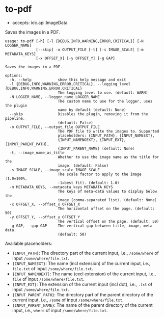 # to-pdf

* accepts: idc.api.ImageData

Saves the images in a PDF.

```
usage: to-pdf [-h] [-l {DEBUG,INFO,WARNING,ERROR,CRITICAL}] [-N LOGGER_NAME]
              [--skip] -o OUTPUT_FILE [-t] [-s IMAGE_SCALE] [-m METADATA_KEYS]
              [-x OFFSET_X] [-y OFFSET_Y] [-g GAP]

Saves the images in a PDF.

options:
  -h, --help            show this help message and exit
  -l {DEBUG,INFO,WARNING,ERROR,CRITICAL}, --logging_level {DEBUG,INFO,WARNING,ERROR,CRITICAL}
                        The logging level to use. (default: WARN)
  -N LOGGER_NAME, --logger_name LOGGER_NAME
                        The custom name to use for the logger, uses the plugin
                        name by default (default: None)
  --skip                Disables the plugin, removing it from the pipeline.
                        (default: False)
  -o OUTPUT_FILE, --output_file OUTPUT_FILE
                        The PDF file to write the images to. Supported
                        placeholders: {INPUT_PATH}, {INPUT_NAMEEXT},
                        {INPUT_NAMENOEXT}, {INPUT_EXT}, {INPUT_PARENT_PATH},
                        {INPUT_PARENT_NAME} (default: None)
  -t, --image_name_as_title
                        Whether to use the image name as the title for the
                        image. (default: False)
  -s IMAGE_SCALE, --image_scale IMAGE_SCALE
                        The scale factor to apply to the image (1.0=100%,
                        -1=best fit). (default: 1.0)
  -m METADATA_KEYS, --metadata_keys METADATA_KEYS
                        The keys of meta-data values to display below the
                        image (comma-separated list). (default: None)
  -x OFFSET_X, --offset_x OFFSET_X
                        The horizontal offset on the page. (default: 50)
  -y OFFSET_Y, --offset_y OFFSET_Y
                        The vertical offset on the page. (default: 50)
  -g GAP, --gap GAP     The vertical gap between title, image, meta-data.
                        (default: 50)
```

Available placeholders:

* `{INPUT_PATH}`: The directory part of the current input, i.e., `/some/where` of input `/some/where/file.txt`.
* `{INPUT_NAMEEXT}`: The name (incl extension) of the current input, i.e., `file.txt` of input `/some/where/file.txt`.
* `{INPUT_NAMENOEXT}`: The name (excl extension) of the current input, i.e., `file` of input `/some/where/file.txt`.
* `{INPUT_EXT}`: The extension of the current input (incl dot), i.e., `.txt` of input `/some/where/file.txt`.
* `{INPUT_PARENT_PATH}`: The directory part of the parent directory of the current input, i.e., `/some` of input `/some/where/file.txt`.
* `{INPUT_PARENT_NAME}`: The name of the parent directory of the current input, i.e., `where` of input `/some/where/file.txt`.
